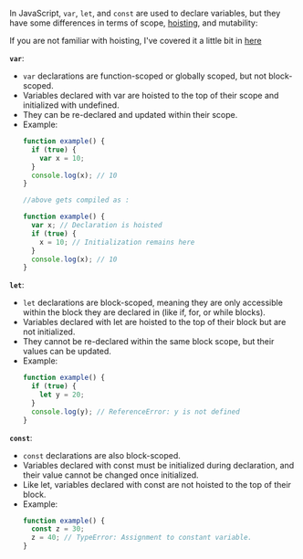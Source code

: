 
In JavaScript, `var`, `let`, and `const` are used to declare variables, but they have some differences in terms of scope, [hoisting](https://developer.mozilla.org/en-US/docs/Glossary/Hoisting), and mutability:

If you are not familiar with hoisting, I've covered it a little bit in [here](https://github.com/abroroo/til/blob/main/Javascript/Hoisting%20-%20Function%20Declaration%20vs%20Arrow%20Function.md)

__`var`__:

 - `var` declarations are function-scoped or globally scoped, but not block-scoped.
 - Variables declared with var are hoisted to the top of their scope and initialized with undefined.
 - They can be re-declared and updated within their scope.
 - Example:
     ```javaScript
     function example() {
       if (true) {
         var x = 10;
       }
       console.log(x); // 10
     }

     //above gets compiled as :

     function example() {
       var x; // Declaration is hoisted
       if (true) {
         x = 10; // Initialization remains here
       }
       console.log(x); // 10
     }

     ```
__`let`__:

 - `let` declarations are block-scoped, meaning they are only accessible within the block they are declared in (like if, for, or while blocks).
 - Variables declared with let are hoisted to the top of their block but are not initialized.
 - They cannot be re-declared within the same block scope, but their values can be updated.
 - Example:
    ```javascript
    function example() {
      if (true) {
        let y = 20;
      }
      console.log(y); // ReferenceError: y is not defined
    }
    ```
__`const`__:

 - `const` declarations are also block-scoped.
 - Variables declared with const must be initialized during declaration, and their value cannot be changed once initialized.
 - Like let, variables declared with const are not hoisted to the top of their block.
 - Example:
    ```javascript
    function example() {
      const z = 30;
      z = 40; // TypeError: Assignment to constant variable.
    }
    ```
